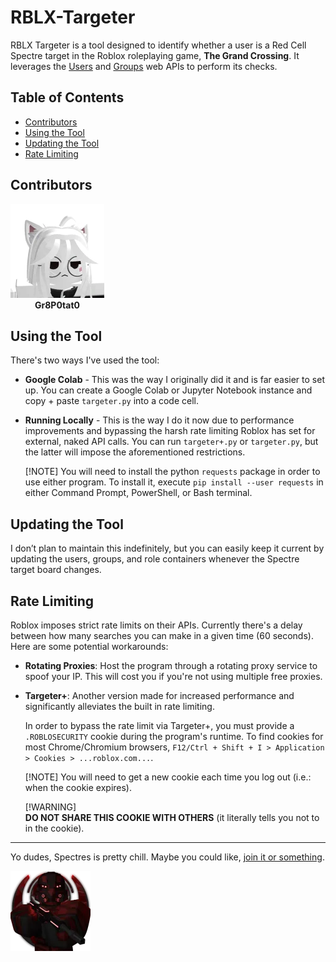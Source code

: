 # RBLX-Targeter

RBLX Targeter is a tool designed to identify whether a user is a Red Cell Spectre target in the Roblox roleplaying game, **The Grand Crossing**. It leverages the [Users](https://users.roblox.com/docs/index.html) and [Groups](https://groups.roblox.com/docs/index.html) web APIs to perform its checks.

## Table of Contents

- [Contributors](#contributors)
- [Using the Tool](#using-the-tool)
- [Updating the Tool](#updating-the-tool)
- [Rate Limiting](#rate-limiting)

## Contributors

<div style="display: inline-block; text-align: center;">
  <a href="https://www.roblox.com/users/291119265/profile">
    <img src="media/images/Gr8P0tat0.png" alt="Gr8P0tat0 Profile Icon">
  </a>
  <br>
  <strong>Gr8P0tat0</strong>
</div>

## Using the Tool

There's two ways I've used the tool:

- **Google Colab** - This was the way I originally did it and is far easier to set up. You can create a Google Colab or Jupyter Notebook instance and copy + paste `targeter.py` into a code cell.

- **Running Locally** - This is the way I do it now due to performance improvements and bypassing the harsh rate limiting Roblox has set for external, naked API calls. You can run `targeter+.py` or `targeter.py`, but the latter will impose the aforementioned restrictions.

    [!NOTE]
    You will need to install the python `requests` package in order to use either program. To install it, execute `pip install --user requests` in either Command Prompt, PowerShell, or Bash terminal.


## Updating the Tool

I don’t plan to maintain this indefinitely, but you can easily keep it current by updating the users, groups, and role containers whenever the Spectre target board changes.

## Rate Limiting

Roblox imposes strict rate limits on their APIs. Currently there's a delay between how many searches you can make in a given time (60 seconds). Here are some potential workarounds:

- **Rotating Proxies**: Host the program through a rotating proxy service to spoof your IP. This will cost you if you're not using multiple free proxies.
- **Targeter+**: Another version made for increased performance and significantly alleviates the built in rate limiting.

    In order to bypass the rate limit via Targeter+, you must provide a `.ROBLOSECURITY` cookie during the program's runtime. To find cookies for most Chrome/Chromium browsers, `F12/Ctrl + Shift + I > Application > Cookies > ...roblox.com...`.

    [!NOTE]
    You will need to get a new cookie each time you log out (i.e.: when the cookie expires).

    [!WARNING]  
    **DO NOT SHARE THIS COOKIE WITH OTHERS** (it literally tells you not to in the cookie).

---

Yo dudes, Spectres is pretty chill. Maybe you could like, [join it or something](https://www.roblox.com/groups/4236314/Red-Cell-Spectres).

[![Red Cell Spectre Icon](media/images/red-cell-spectre.png)](https://www.roblox.com/groups/4236314/Red-Cell-Spectres)